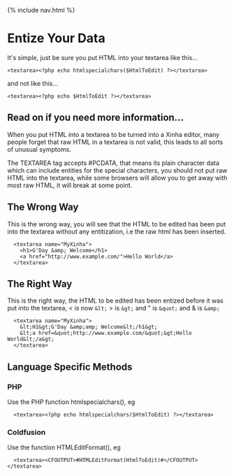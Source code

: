 {% include nav.html %}

# Entize Your Data

It's simple, just be sure you put HTML into your textarea like this...


```
<textarea><?php echo htmlspecialchars($HtmlToEdit) ?></textarea>
```


and not like this...


```
<textarea><?php echo $HtmlToEdit ?></textarea>
```


## Read on if you need more information...

When you put HTML into a textarea to be turned into a Xinha editor, many people forget that raw HTML in a textarea is not valid, this leads to all sorts of unusual symptoms.

The TEXTAREA tag accepts #PCDATA, that means its plain character data which can include entities for the special characters, you should not put raw HTML into the textarea, while some browsers will allow you to get away with most raw HTML, it will break at some point.

## The Wrong Way

This is the wrong way, you will see that the HTML to be edited has been put into the textarea without any entitization, i.e the raw html has been inserted.


```
  <textarea name="MyXinha">
    <h1>G'Day &amp; Welcome</h1>
    <a href="http://www.example.com/">Hello World</a>
  </textarea>
```


## The Right Way

This is the right way, the HTML to be edited has been entized before it was put into the textarea, < is now `&lt;` > is `&gt;` and " is `&quot;` and & is `&amp;`


```
  <textarea name="MyXinha">
    &lt;H1&gt;G'Day &amp;amp; Welcome&lt;/h1&gt;
    &lt;a href=&quot;http://www.example.com/&quot;&gt;Hello World&lt;/a&gt;
  </textarea>
```


## Language Specific Methods

### PHP
Use the PHP function htmlspecialchars(), eg 

```
  <textarea><?php echo htmlspecialchars($HtmlToEdit) ?></textarea>
```


### Coldfusion
Use the function HTMLEditFormat(), eg

```
  <textarea><CFOUTPUT>#HTMLEditFormat(HtmlToEdit)#</CFOUTPUT></textarea>
```

